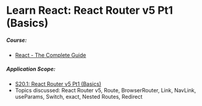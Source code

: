 # Learn React: React Router v5 Pt1 (Basics)

##### Course:

- [React - The Complete Guide](https://www.udemy.com/course/react-the-complete-guide-incl-redux)

##### Application Scope:

- [S20.1: React Router v5 Pt1 (Basics)](https://dolomite-lynx-7a2.notion.site/S20-Building-a-Multi-Page-SPA-with-React-Router-ac5fa3bbc94046768b135e0eaee78a13)
- Topics discussed: React Router v5, Route, BrowserRouter, Link, NavLink, useParams, Switch, exact, Nested Routes, Redirect
